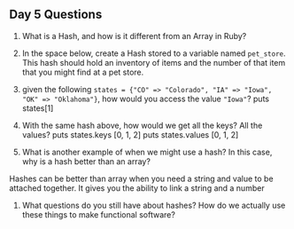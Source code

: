 ## Day 5 Questions

1. What is a Hash, and how is it different from an Array in Ruby?

1. In the space below, create a Hash stored to a variable named `pet_store`.  This hash should hold an inventory of items and the number of that item that you might find at a pet store.

1. given the following `states = {"CO" => "Colorado", "IA" => "Iowa", "OK" => "Oklahoma"}`, how would you access the value `"Iowa"`?
puts states[1]

1. With the same hash above, how would we get all the keys?  All the values?
puts states.keys [0, 1, 2]
puts states.values [0, 1, 2]

1. What is another example of when we might use a hash?  In this case, why is a hash better than an array?

Hashes can be better than array when you need a string and value to be attached together.  It gives you the ability to link a string and a number



1. What questions do you still have about hashes?
How do we actually use these things to make functional software?
